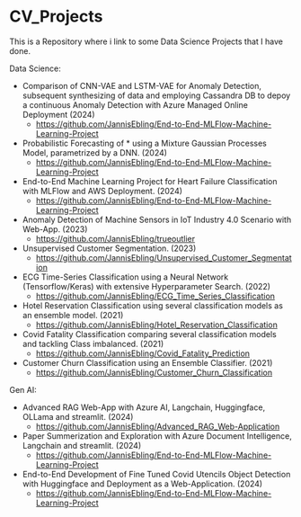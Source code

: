 # CV_Projects
This is a Repository where i link to some Data Science Projects that I have done.

Data Science:
+ Comparison of CNN-VAE and LSTM-VAE for Anomaly Detection, subsequent synthesizing of data and employing Cassandra DB to depoy a continuous Anomaly Detection with Azure Managed Online Deployment (2024)
    - https://github.com/JannisEbling/End-to-End-MLFlow-Machine-Learning-Project
+ Probabilistic Forecasting of * using a Mixture Gaussian Processes Model, parametrized by a DNN. (2024)
    - https://github.com/JannisEbling/End-to-End-MLFlow-Machine-Learning-Project
+ End-to-End Machine Learning Project for Heart Failure Classification with MLFlow and AWS Deployment. (2024)
    - https://github.com/JannisEbling/End-to-End-MLFlow-Machine-Learning-Project
+ Anomaly Detection of Machine Sensors in IoT Industry 4.0 Scenario with Web-App. (2023)
    - https://github.com/JannisEbling/trueoutlier
+ Unsupervised Customer Segmentation. (2023)
    - https://github.com/JannisEbling/Unsupervised_Customer_Segmentation
+ ECG Time-Series Classification using a Neural Network (Tensorflow/Keras) with extensive Hyperparameter Search. (2022)
    - https://github.com/JannisEbling/ECG_Time_Series_Classification
+ Hotel Reservation Classification using several classification models as an ensemble model. (2021)
    - https://github.com/JannisEbling/Hotel_Reservation_Classification
+ Covid Fatality Classification comparing several classification models and tackling Class imbalanced. (2021)
    - https://github.com/JannisEbling/Covid_Fatality_Prediction
+ Customer Churn Classification using an Ensemble Classifier. (2021)
    - https://github.com/JannisEbling/Customer_Churn_Classification

Gen AI:
+ Advanced RAG Web-App with Azure AI, Langchain, Huggingface, OLLama and streamlit. (2024)
    - https://github.com/JannisEbling/Advanced_RAG_Web-Application
+ Paper Summerization and Exploration with Azure Document Intelligence, Langchain and streamlit. (2024)
    - https://github.com/JannisEbling/End-to-End-MLFlow-Machine-Learning-Project
+ End-to-End Development of Fine Tuned Covid Utencils Object Detection with Huggingface and Deployment as a Web-Application. (2024)
    - https://github.com/JannisEbling/End-to-End-MLFlow-Machine-Learning-Project


